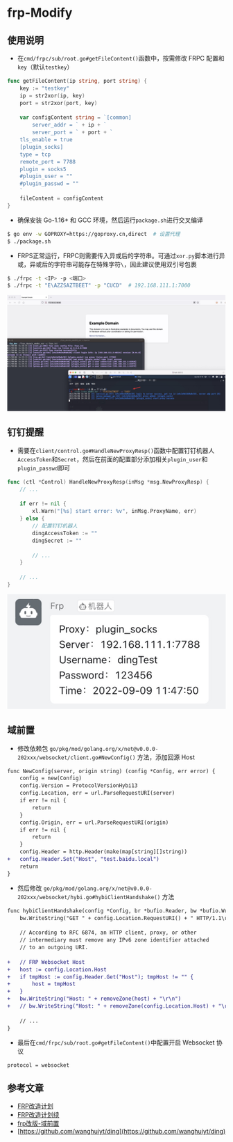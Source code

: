 # frp-Modify

## 使用说明
- 在`cmd/frpc/sub/root.go#getFileContent()`函数中，按需修改 FRPC 配置和`key`（默认`testkey`）

```Go
func getFileContent(ip string, port string) {
	key := "testkey"
	ip = str2xor(ip, key)
	port = str2xor(port, key)

	var configContent string = `[common]
        server_addr = ` + ip + `
        server_port = ` + port + `
	tls_enable = true 
	[plugin_socks]
	type = tcp
	remote_port = 7788
	plugin = socks5
	#plugin_user = ""
	#plugin_passwd = ""
	`
	fileContent = configContent
}

```

- 确保安装 Go-1.16+ 和 GCC 环境，然后运行`package.sh`进行交叉编译

```bash
$ go env -w GOPROXY=https://goproxy.cn,direct  # 设置代理
$ ./package.sh

```

- FRPS正常运行，FRPC则需要传入异或后的字符串。可通过`xor.py`脚本进行异或，异或后的字符串可能存在特殊字符`\`，因此建议使用双引号包裹

```bash
$ ./frpc -t <IP> -p <端口>
$ ./frpc -t "E\AZZSAZTBEET" -p "CUCD"  # 192.168.111.1:7000

```

![](./frp-1.jpg)


## 钉钉提醒
- 需要在`client/control.go#HandleNewProxyResp()`函数中配置钉钉机器人`AccessToken`和`Secret`，然后在前面的配置部分添加相关`plugin_user`和`plugin_passwd`即可

```GO
func (ctl *Control) HandleNewProxyResp(inMsg *msg.NewProxyResp) {
    // ...

	if err != nil {
		xl.Warn("[%s] start error: %v", inMsg.ProxyName, err)
	} else {
		// 配置钉钉机器人
		dingAccessToken := ""
		dingSecret := ""
        
        // ...
	}

    // ...
}

```

![](./frp-2.jpg)


## 域前置
- 修改依赖包 `go/pkg/mod/golang.org/x/net@v0.0.0-202xxx/websocket/client.go#NewConfig()` 方法，添加回源 Host 

```diff
func NewConfig(server, origin string) (config *Config, err error) {
	config = new(Config)
	config.Version = ProtocolVersionHybi13
	config.Location, err = url.ParseRequestURI(server)
	if err != nil {
		return
	}
	config.Origin, err = url.ParseRequestURI(origin)
	if err != nil {
		return
	}
	config.Header = http.Header(make(map[string][]string))
+	config.Header.Set("Host", "test.baidu.local")
	return
}
```

- 然后修改 `go/pkg/mod/golang.org/x/net@v0.0.0-202xxx/websocket/hybi.go#hybiClientHandshake()` 方法

```diff
func hybiClientHandshake(config *Config, br *bufio.Reader, bw *bufio.Writer) (err error) {
	bw.WriteString("GET " + config.Location.RequestURI() + " HTTP/1.1\r\n")

	// According to RFC 6874, an HTTP client, proxy, or other
	// intermediary must remove any IPv6 zone identifier attached
	// to an outgoing URI.

+	// FRP Websocket Host
+	host := config.Location.Host
+	if tmpHost := config.Header.Get("Host"); tmpHost != "" {
+		host = tmpHost
+	}
+	bw.WriteString("Host: " + removeZone(host) + "\r\n")
+	// bw.WriteString("Host: " + removeZone(config.Location.Host) + "\r\n")
 
    // ...
}
```

- 最后在`cmd/frpc/sub/root.go#getFileContent()`中配置开启 Websocket 协议

```
protocol = websocket

```

## 参考文章
- [FRP改造计划](https://uknowsec.cn/posts/notes/FRP%E6%94%B9%E9%80%A0%E8%AE%A1%E5%88%92.html)
- [FRP改造计划续](https://uknowsec.cn/posts/notes/FRP%E6%94%B9%E9%80%A0%E8%AE%A1%E5%88%92%E7%BB%AD.html)
- [frp改版-域前置](https://xz.aliyun.com/t/11460)
- [https://github.com/wanghuiyt/ding](https://github.com/wanghuiyt/ding)
